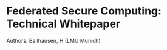 Federated Secure Computing: Technical Whitepaper
================================================

Authors:
Ballhausen, H (LMU Munich)
